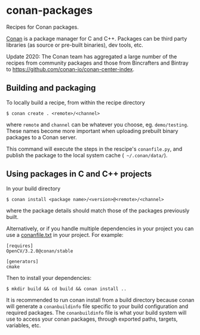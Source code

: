 # conan-packages
Recipes for Conan packages.

[Conan](https://conan.io/) is a package manager for C and C++. Packages can be third party libraries (as source or pre-built binaries), dev tools, etc.

 Update 2020: The Conan team has aggregated a large number of the recipes from community packages and those from Bincrafters and Bintray to https://github.com/conan-io/conan-center-index.
 
## Building and packaging
To locally build a recipe, from within the recipe directory

```$ conan create . <remote>/<channel>```

where `remote` and `channel` can be whatever you choose, eg. `demo/testing`. These names become more important when uploading prebuilt binary packages to a Conan server.

This command will execute the steps in the rescipe's `conanfile.py`, and publish the package to the local system cache (` ~/.conan/data/`).

## Using packages in C and C++ projects

In your build directory

```$ conan install <package name>/<version>@<remote>/<channel>```

where the package details should match those of the packages previously built.

Alternatively, or if you handle multiple dependencies in your project you can use a [conanfile.txt](https://docs.conan.io/en/latest/reference/conanfile_txt.html) in your project. For example:

```
[requires]
OpenCV/3.2.0@conan/stable

[generators]
cmake
```
Then to install your dependencies:

```$ mkdir build && cd build && conan install ..```

It is recommended to run conan install from a build directory because conan will generate a `conanbuildinfo` file specific to your build configuration and required packages. The `conanbuildinfo` file is what your build system will use to access your conan packages, through exported paths, targets, variables, etc.

